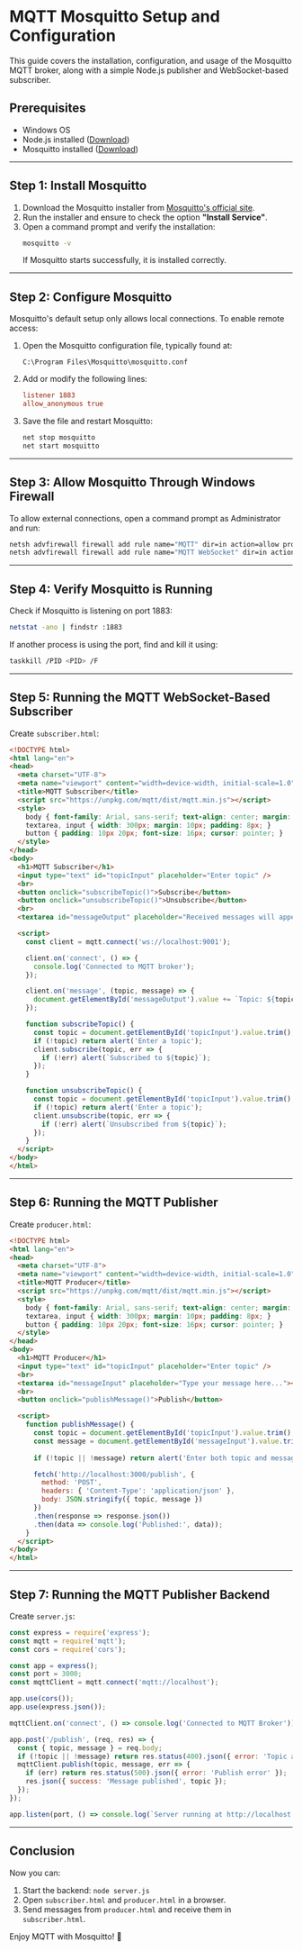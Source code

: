 # MQTT Mosquitto Setup and Configuration

This guide covers the installation, configuration, and usage of the Mosquitto MQTT broker, along with a simple Node.js publisher and WebSocket-based subscriber.

## Prerequisites
- Windows OS
- Node.js installed ([Download](https://nodejs.org/))
- Mosquitto installed ([Download](https://mosquitto.org/download/))

---

## Step 1: Install Mosquitto

1. Download the Mosquitto installer from [Mosquitto's official site](https://mosquitto.org/download/).
2. Run the installer and ensure to check the option **"Install Service"**.
3. Open a command prompt and verify the installation:
   ```sh
   mosquitto -v
   ```
   If Mosquitto starts successfully, it is installed correctly.

---

## Step 2: Configure Mosquitto

Mosquitto's default setup only allows local connections. To enable remote access:

1. Open the Mosquitto configuration file, typically found at:
   ```
   C:\Program Files\Mosquitto\mosquitto.conf
   ```
2. Add or modify the following lines:
   ```conf
   listener 1883
   allow_anonymous true
   ````
3. Save the file and restart Mosquitto:
   ```sh
   net stop mosquitto
   net start mosquitto
   ```

---

## Step 3: Allow Mosquitto Through Windows Firewall

To allow external connections, open a command prompt as Administrator and run:

```sh
netsh advfirewall firewall add rule name="MQTT" dir=in action=allow protocol=TCP localport=1883
netsh advfirewall firewall add rule name="MQTT WebSocket" dir=in action=allow protocol=TCP localport=9001
```

---

## Step 4: Verify Mosquitto is Running

Check if Mosquitto is listening on port 1883:

```sh
netstat -ano | findstr :1883
```

If another process is using the port, find and kill it using:

```sh
taskkill /PID <PID> /F
```

---

## Step 5: Running the MQTT WebSocket-Based Subscriber

Create `subscriber.html`:

```html
<!DOCTYPE html>
<html lang="en">
<head>
  <meta charset="UTF-8">
  <meta name="viewport" content="width=device-width, initial-scale=1.0">
  <title>MQTT Subscriber</title>
  <script src="https://unpkg.com/mqtt/dist/mqtt.min.js"></script>
  <style>
    body { font-family: Arial, sans-serif; text-align: center; margin: 20px; }
    textarea, input { width: 300px; margin: 10px; padding: 8px; }
    button { padding: 10px 20px; font-size: 16px; cursor: pointer; }
  </style>
</head>
<body>
  <h1>MQTT Subscriber</h1>
  <input type="text" id="topicInput" placeholder="Enter topic" />
  <br>
  <button onclick="subscribeTopic()">Subscribe</button>
  <button onclick="unsubscribeTopic()">Unsubscribe</button>
  <br>
  <textarea id="messageOutput" placeholder="Received messages will appear here..." readonly rows="10"></textarea>

  <script>
    const client = mqtt.connect('ws://localhost:9001');

    client.on('connect', () => {
      console.log('Connected to MQTT broker');
    });

    client.on('message', (topic, message) => {
      document.getElementById('messageOutput').value += `Topic: ${topic} -> ${message.toString()}\n`;
    });

    function subscribeTopic() {
      const topic = document.getElementById('topicInput').value.trim();
      if (!topic) return alert('Enter a topic');
      client.subscribe(topic, err => {
        if (!err) alert(`Subscribed to ${topic}`);
      });
    }

    function unsubscribeTopic() {
      const topic = document.getElementById('topicInput').value.trim();
      if (!topic) return alert('Enter a topic');
      client.unsubscribe(topic, err => {
        if (!err) alert(`Unsubscribed from ${topic}`);
      });
    }
  </script>
</body>
</html>
```

---

## Step 6: Running the MQTT Publisher

Create `producer.html`:

```html
<!DOCTYPE html>
<html lang="en">
<head>
  <meta charset="UTF-8">
  <meta name="viewport" content="width=device-width, initial-scale=1.0">
  <title>MQTT Producer</title>
  <script src="https://unpkg.com/mqtt/dist/mqtt.min.js"></script>
  <style>
    body { font-family: Arial, sans-serif; text-align: center; margin: 20px; }
    textarea, input { width: 300px; margin: 10px; padding: 8px; }
    button { padding: 10px 20px; font-size: 16px; cursor: pointer; }
  </style>
</head>
<body>
  <h1>MQTT Producer</h1>
  <input type="text" id="topicInput" placeholder="Enter topic" />
  <br>
  <textarea id="messageInput" placeholder="Type your message here..."></textarea>
  <br>
  <button onclick="publishMessage()">Publish</button>

  <script>
    function publishMessage() {
      const topic = document.getElementById('topicInput').value.trim();
      const message = document.getElementById('messageInput').value.trim();
      
      if (!topic || !message) return alert('Enter both topic and message');

      fetch('http://localhost:3000/publish', {
        method: 'POST',
        headers: { 'Content-Type': 'application/json' },
        body: JSON.stringify({ topic, message })
      })
      .then(response => response.json())
      .then(data => console.log('Published:', data));
    }
  </script>
</body>
</html>
```

---

## Step 7: Running the MQTT Publisher Backend

Create `server.js`:

```js
const express = require('express');
const mqtt = require('mqtt');
const cors = require('cors');

const app = express();
const port = 3000;
const mqttClient = mqtt.connect('mqtt://localhost');

app.use(cors());
app.use(express.json());

mqttClient.on('connect', () => console.log('Connected to MQTT Broker'));

app.post('/publish', (req, res) => {
  const { topic, message } = req.body;
  if (!topic || !message) return res.status(400).json({ error: 'Topic and message are required' });
  mqttClient.publish(topic, message, err => {
    if (err) return res.status(500).json({ error: 'Publish error' });
    res.json({ success: 'Message published', topic });
  });
});

app.listen(port, () => console.log(`Server running at http://localhost:${port}`));
```

---

## Conclusion
Now you can:
1. Start the backend: `node server.js`
2. Open `subscriber.html` and `producer.html` in a browser.
3. Send messages from `producer.html` and receive them in `subscriber.html`.

Enjoy MQTT with Mosquitto! 🚀
